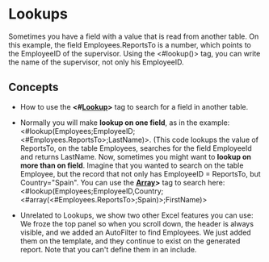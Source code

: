 # Lookups

Sometimes you have a field with a value that is read from another table.
On this example, the field Employees.ReportsTo is a number, which points
to the EmployeeID of the supervisor. Using the \<\#lookup()\> tag, you
can write the name of the supervisor, not only his EmployeeID.

## Concepts

- How to use the **\<\#[Lookup](https://doc.tmssoftware.com/flexcel/vcl/guides/reports-tag-reference.html#lookup)\>** tag to search for a field in another
  table.

- Normally you will make **lookup on one field**, as in the example:
  \<\#lookup(Employees;EmployeeID;\<\#Employees.ReportsTo\>;LastName)\>.
  (This code lookups the value of ReportsTo, on the table Employees,
  searches for the field EmployeeId and returns LastName. Now,
  sometimes you might want to **lookup on more than on field**.
  Imagine that you wanted to search on the table Employee, but the
  record that not only has EmployeeID = ReportsTo, but
  Country=\"Spain\". You can use the **[Array](https://doc.tmssoftware.com/flexcel/vcl/guides/reports-tag-reference.html#array)\>** tag to search here:
  \<\#lookup(Employees;EmployeeID,Country;\<\#array(\<\#Employees.ReportsTo\>;Spain)\>;FirstName)\>

- Unrelated to Lookups, we show two other Excel features you can use:
  We froze the top panel so when you scroll down, the header is
  always visible, and we added an AutoFilter to find Employees. We
  just added them on the template, and they continue to exist on the
  generated report. Note that you can\'t define them in an include.
